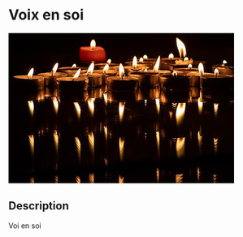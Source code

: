 # Voix en soi

<!-- Bannderole / Bande-annonce -->
![]( chandelle.png)

## Description

<!-- Présentation de ce qu'est ce site et résumé du projet en un paragraphe, toujours à jour-->

Voi en soi 

